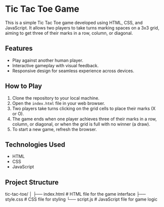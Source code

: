 # Tic Tac Toe Game

This is a simple Tic Tac Toe game developed using HTML, CSS, and JavaScript. It allows two players to take turns marking spaces on a 3x3 grid, aiming to get three of their marks in a row, column, or diagonal.

## Features

- Play against another human player.
- Interactive gameplay with visual feedback.
- Responsive design for seamless experience across devices.

## How to Play

1. Clone the repository to your local machine.
2. Open the `index.html` file in your web browser.
3. Two players take turns clicking on the grid cells to place their marks (X or O).
4. The game ends when one player achieves three of their marks in a row, column, or diagonal, or when the grid is full with no winner (a draw).
5. To start a new game, refresh the browser.

## Technologies Used

- HTML
- CSS
- JavaScript

## Project Structure

tic-tac-toe/
│
├── index.html # HTML file for the game interface
├── style.css # CSS file for styling
└── script.js # JavaScript file for game logic
